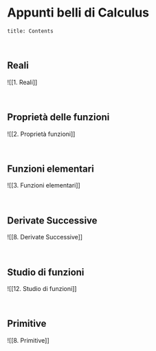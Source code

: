 # Appunti belli di Calculus


```toc
title: Contents
```

<div style="page-break-after: always; visibility:hidden">\pagebreak</div>


## Reali
![[1. Reali]]

<div style="page-break-after: always; visibility:hidden">\pagebreak</div>

## Proprietà delle funzioni
![[2. Proprietà funzioni]]
<div style="page-break-after: always; visibility:hidden">\pagebreak</div>

## Funzioni elementari
![[3. Funzioni elementari]]
<div style="page-break-after: always; visibility:hidden">\pagebreak</div>



## Derivate Successive

![[8. Derivate Successive]]

<div style="page-break-after: always; visibility:hidden">\pagebreak</div>

## Studio di funzioni

![[12. Studio di funzioni]]


<div style="page-break-after: always; visibility:hidden">\pagebreak</div>

## Primitive
![[8. Primitive]]